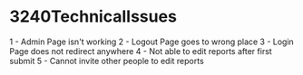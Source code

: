 # 3240TechnicalIssues

1 - Admin Page isn't working
2 - Logout Page goes to wrong place
3 - Login Page does not redirect anywhere
4 - Not able to edit reports after first submit
5 - Cannot invite other people to edit reports
